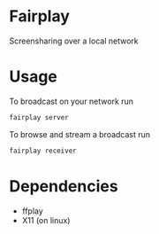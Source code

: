 # Fairplay

Screensharing over a local network

# Usage

To broadcast on your network run
```sh
fairplay server
```
To browse and stream a broadcast run
```sh
fairplay receiver
```

# Dependencies

- ffplay
- X11 (on linux)
